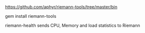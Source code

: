 https://github.com/aphyr/riemann-tools/tree/master/bin

gem install riemann-tools


riemann-health
 sends CPU, Memory and load statistics to Riemann
